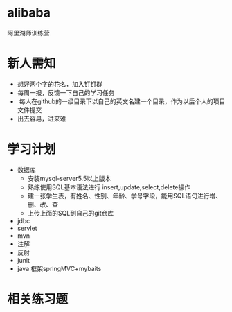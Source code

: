 # alibaba
阿里湖师训练营

#  新人需知
*  想好两个字的花名，加入钉钉群
*  每周一报，反馈一下自己的学习任务
*  每人在github的一级目录下以自己的英文名建一个目录，作为以后个人的项目文件提交
*  出去容易，进来难

#  学习计划
*  数据库
   *  安装mysql-server5.5以上版本
   *  熟练使用SQL基本语法进行 insert,update,select,delete操作
   *  建一张学生表，有姓名、性别、年龄、学号字段，能用SQL语句进行增、删、改、查
   *  上传上面的SQL到自己的git仓库
*  jdbc
*  servlet
*  mvn
*  注解
*  反射
*  junit
*  java 框架springMVC+mybaits

#  相关练习题
